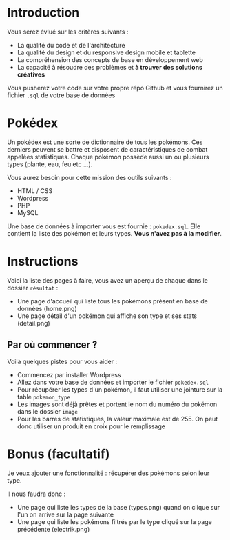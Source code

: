 # Introduction
Vous serez évlué sur les critères suivants :
- La qualité du code et de l'architecture
- La qualité du design et du responsive design mobile et tablette
- La compréhension des concepts de base en développement web
- La capacité à résoudre des problèmes et **à trouver des solutions créatives**

Vous pusherez votre code sur votre propre répo Github et vous fournirez un fichier `.sql` de votre base de données

# Pokédex

Un pokédex est une sorte de dictionnaire de tous les pokémons. Ces derniers peuvent se battre et disposent de caractéristiques de combat appelées statistiques. Chaque pokémon possède aussi un ou plusieurs types (plante, eau, feu etc ...).

Vous aurez besoin pour cette mission des outils suivants : 
- HTML / CSS
- Wordpress
- PHP
- MySQL


Une base de données à importer vous est fournie : `pokedex.sql`. Elle contient la liste des pokémon et 
leurs types. **Vous n'avez pas à la modifier**.

# Instructions 

Voici la liste des pages à faire, vous avez un aperçu de chaque dans le dossier `résultat` : 

- Une page d'accueil qui liste tous les pokémons présent en base de données (home.png)
- Une page détail d'un pokémon qui affiche son type et ses stats (detail.png)


## Par où commencer ?

Voilà quelques pistes pour vous aider : 

- Commencez par installer Wordpress
- Allez dans votre base de données et importer le fichier `pokedex.sql`
- Pour récupérer les types d'un pokémon, il faut utiliser une jointure sur la table `pokemon_type`
- Les images sont déjà prêtes et portent le nom du numéro du pokémon dans le dossier `image`
- Pour les barres de statistiques, la valeur maximale est de 255. On peut donc utiliser un produit en croix pour le remplissage

# Bonus (facultatif)

Je veux ajouter une fonctionnalité : récupérer des pokémons selon leur type.

Il nous faudra donc : 
- Une page qui liste les types de la base (types.png) quand on clique sur l'un on arrive sur la page suivante
- Une page qui liste les pokémons filtrés par le type cliqué sur la page précédente (electrik.png)

